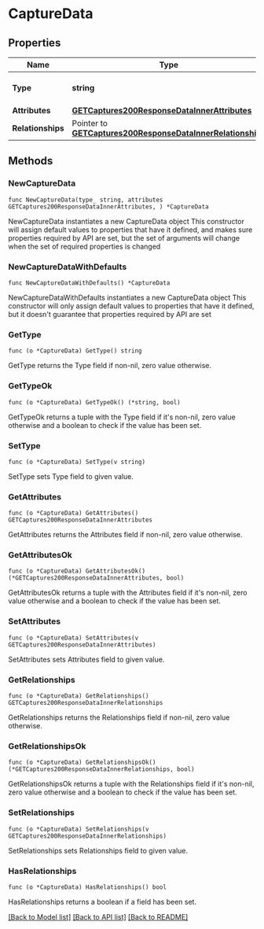 # CaptureData

## Properties

Name | Type | Description | Notes
------------ | ------------- | ------------- | -------------
**Type** | **string** | The resource&#39;s type | [default to "captures"]
**Attributes** | [**GETCaptures200ResponseDataInnerAttributes**](GETCaptures200ResponseDataInnerAttributes.md) |  | 
**Relationships** | Pointer to [**GETCaptures200ResponseDataInnerRelationships**](GETCaptures200ResponseDataInnerRelationships.md) |  | [optional] 

## Methods

### NewCaptureData

`func NewCaptureData(type_ string, attributes GETCaptures200ResponseDataInnerAttributes, ) *CaptureData`

NewCaptureData instantiates a new CaptureData object
This constructor will assign default values to properties that have it defined,
and makes sure properties required by API are set, but the set of arguments
will change when the set of required properties is changed

### NewCaptureDataWithDefaults

`func NewCaptureDataWithDefaults() *CaptureData`

NewCaptureDataWithDefaults instantiates a new CaptureData object
This constructor will only assign default values to properties that have it defined,
but it doesn't guarantee that properties required by API are set

### GetType

`func (o *CaptureData) GetType() string`

GetType returns the Type field if non-nil, zero value otherwise.

### GetTypeOk

`func (o *CaptureData) GetTypeOk() (*string, bool)`

GetTypeOk returns a tuple with the Type field if it's non-nil, zero value otherwise
and a boolean to check if the value has been set.

### SetType

`func (o *CaptureData) SetType(v string)`

SetType sets Type field to given value.


### GetAttributes

`func (o *CaptureData) GetAttributes() GETCaptures200ResponseDataInnerAttributes`

GetAttributes returns the Attributes field if non-nil, zero value otherwise.

### GetAttributesOk

`func (o *CaptureData) GetAttributesOk() (*GETCaptures200ResponseDataInnerAttributes, bool)`

GetAttributesOk returns a tuple with the Attributes field if it's non-nil, zero value otherwise
and a boolean to check if the value has been set.

### SetAttributes

`func (o *CaptureData) SetAttributes(v GETCaptures200ResponseDataInnerAttributes)`

SetAttributes sets Attributes field to given value.


### GetRelationships

`func (o *CaptureData) GetRelationships() GETCaptures200ResponseDataInnerRelationships`

GetRelationships returns the Relationships field if non-nil, zero value otherwise.

### GetRelationshipsOk

`func (o *CaptureData) GetRelationshipsOk() (*GETCaptures200ResponseDataInnerRelationships, bool)`

GetRelationshipsOk returns a tuple with the Relationships field if it's non-nil, zero value otherwise
and a boolean to check if the value has been set.

### SetRelationships

`func (o *CaptureData) SetRelationships(v GETCaptures200ResponseDataInnerRelationships)`

SetRelationships sets Relationships field to given value.

### HasRelationships

`func (o *CaptureData) HasRelationships() bool`

HasRelationships returns a boolean if a field has been set.


[[Back to Model list]](../README.md#documentation-for-models) [[Back to API list]](../README.md#documentation-for-api-endpoints) [[Back to README]](../README.md)


